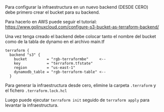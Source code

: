 Para configurar la infraestructura en un nuevo backend (DESDE CERO) debe primero crear el bucket para su backend.


Para hacerlo en AWS puede seguir el tutorial: https://www.golinuxcloud.com/configure-s3-bucket-as-terraform-backend/


Una vez tenga creado el backend debe colocar tanto el nombre del bucket como de la tabla de dynamo en el archivo main.tf


```
terraform {
  backend "s3" {
    bucket         = "rgb-terraformbe"     <--
    key            = "terraform.tfstate"
    region         = "us-east-1"  
    dynamodb_table = "rgb-terraform-table" <--
  }
```

Para generar la infraestructura desde cero, elimine la carpeta `.terraform` y el fichero `.terraform.lock.hcl`


Luego puede ejecutar `terraform init` seguido de `terraform apply` para levantar la infraestructura.